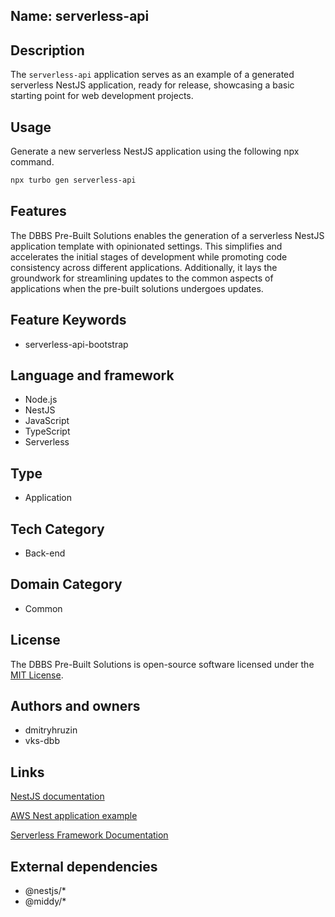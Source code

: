 ## Name: serverless-api

## Description

The `serverless-api` application serves as an example of a generated serverless NestJS application, ready for release, showcasing a basic starting point for web development projects.

## Usage

Generate a new serverless NestJS application using the following npx command.

```bash
npx turbo gen serverless-api
```

## Features

The DBBS Pre-Built Solutions enables the generation of a serverless NestJS application template with opinionated settings. This simplifies and accelerates the initial stages of development while promoting code consistency across different applications. Additionally, it lays the groundwork for streamlining updates to the common aspects of applications when the pre-built solutions undergoes updates.

## Feature Keywords

- serverless-api-bootstrap

## Language and framework

- Node.js
- NestJS
- JavaScript
- TypeScript
- Serverless

## Type

- Application

## Tech Category

- Back-end

## Domain Category

- Common

## License

The DBBS Pre-Built Solutions is open-source software licensed under the [MIT License](LICENSE).

## Authors and owners

- dmitryhruzin
- vks-dbb

## Links

[NestJS documentation](https://docs.nestjs.com/)

[AWS Nest application example](https://www.serverless.com/examples/aws-node-typescript-nest)

[Serverless Framework Documentation](https://www.serverless.com/framework/docs)

## External dependencies

- @nestjs/*
- @middy/*
